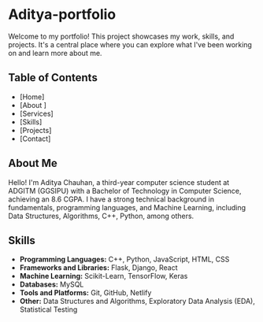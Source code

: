 # Aditya-portfolio

Welcome to my portfolio! This project showcases my work, skills, and projects. It's a central place where you can explore what I've been working on and learn more about me.

## Table of Contents
- [Home]
- [About ]
- [Services]
- [Skills]
- [Projects]
- [Contact]

## About Me

Hello! I'm Aditya Chauhan, a third-year computer science student at ADGITM (GGSIPU) with a Bachelor of Technology in Computer Science, achieving an 8.6 CGPA. I have a strong technical background in fundamentals, programming languages, and Machine Learning, including Data Structures, Algorithms, C++, Python, among others. 

## Skills

- **Programming Languages:** C++, Python, JavaScript, HTML, CSS
- **Frameworks and Libraries:** Flask, Django, React
- **Machine Learning:** Scikit-Learn, TensorFlow, Keras
- **Databases:** MySQL
- **Tools and Platforms:** Git, GitHub, Netlify
- **Other:** Data Structures and Algorithms, Exploratory Data Analysis (EDA), Statistical Testing




